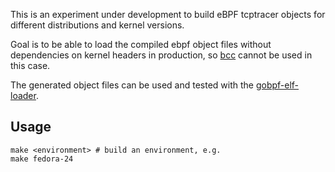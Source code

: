 This is an experiment under development to build eBPF tcptracer objects
for different distributions and kernel versions.

Goal is to be able to load the compiled ebpf object files without dependencies
on kernel headers in production, so [bcc](https://github.com/iovisor/bcc)
cannot be used in this case.

The generated object files can be used and tested with the
[gobpf-elf-loader](https://github.com/kinvolk/gobpf-elf-loader).

## Usage

```
make <environment> # build an environment, e.g.
make fedora-24
```
